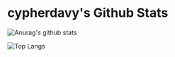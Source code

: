 
# cypherdavy's Github Stats

![Anurag's github stats](https://camo.githubusercontent.com/f5f13923b6f66dc0c8fde7b374b0716c93c2ac2d327c1c996d63a8427757dfb7/68747470733a2f2f6769746875622d726561646d652d73746174732e76657263656c2e6170702f6170693f757365726e616d653d637970686572646176792673686f775f69636f6e733d74727565267468656d653d64726163756c61)

![Top Langs](https://camo.githubusercontent.com/7b46730eb04183c919ce2c310c960ad018b09131f7682e20a23d6e08baa618a4/68747470733a2f2f6769746875622d726561646d652d73746174732e76657263656c2e6170702f6170692f746f702d6c616e67732f3f757365726e616d653d63797068657264617679266c61796f75743d636f6d70616374267468656d653d64726163756c61)


</p>

